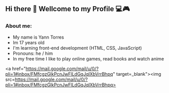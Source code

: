 ## Hi there 👋 Wellcome to my Profile 💻🎮

### About me:
- My name is Yann Torres
- Im 17 years old
- I'm learning front-end development (HTML, CSS, JavaScript)
- Pronouns: he / him
- In my free time I like to play online games, read books and watch anime

<a href="https://mail.google.com/mail/u/0/?pli=1#inbox/FMfcgzGlkPcnJwFlLdGqJqlXbVrrBhpq" target=_blank"><img src=https://mail.google.com/mail/u/0/?pli=1#inbox/FMfcgzGlkPcnJwFlLdGqJqlXbVrrBhpq></a>

<!--
**YannTorres/YannTorres** is a ✨ _special_ ✨ repository because its `README.md` (this file) appears on your GitHub profile.

Here are some ideas to get you started:

- 🔭 I’m currently working on ...
- 🌱 I’m currently learning ...
- 👯 I’m looking to collaborate on ...
- 🤔 I’m looking for help with ...
- 💬 Ask me about ...
- 📫 How to reach me: ...
- 😄 Pronouns: ...
- ⚡ Fun fact: ...
-->
